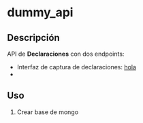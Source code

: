 # dummy_api

## Descripción
API de **Declaraciones** con dos endpoints:
- Interfaz de captura de declaraciones: [hola](https://github.com/PDNMX/declaraciones)
- 


## Uso

1. Crear base de mongo

